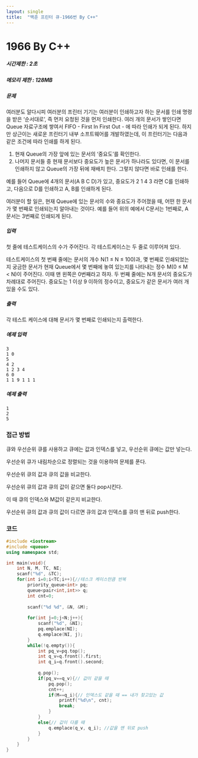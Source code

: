 ```yaml
---
layout: single
title:  "백준 프린터 큐-1966번 By C++"
---
```

# 1966 By C++

##### 시간제한 : 2초   
##### 메모리 제한 : 128MB

##### 문제

여러분도 알다시피 여러분의 프린터 기기는 여러분이 인쇄하고자 하는 문서를 인쇄 명령을 받은 ‘순서대로’, 즉 먼저 요청된 것을 먼저 인쇄한다. 여러 개의 문서가 쌓인다면 Queue 자료구조에 쌓여서 FIFO - First In First Out - 에 따라 인쇄가 되게 된다. 하지만 상근이는 새로운 프린터기 내부 소프트웨어를 개발하였는데, 이 프린터기는 다음과 같은 조건에 따라 인쇄를 하게 된다.

1. 현재 Queue의 가장 앞에 있는 문서의 ‘중요도’를 확인한다.
2. 나머지 문서들 중 현재 문서보다 중요도가 높은 문서가 하나라도 있다면, 이 문서를 인쇄하지 않고 Queue의 가장 뒤에 재배치 한다. 그렇지 않다면 바로 인쇄를 한다.

예를 들어 Queue에 4개의 문서(A B C D)가 있고, 중요도가 2 1 4 3 라면 C를 인쇄하고, 다음으로 D를 인쇄하고 A, B를 인쇄하게 된다.

여러분이 할 일은, 현재 Queue에 있는 문서의 수와 중요도가 주어졌을 때, 어떤 한 문서가 몇 번째로 인쇄되는지 알아내는 것이다. 예를 들어 위의 예에서 C문서는 1번째로, A문서는 3번째로 인쇄되게 된다.

##### 입력

첫 줄에 테스트케이스의 수가 주어진다. 각 테스트케이스는 두 줄로 이루어져 있다.

테스트케이스의 첫 번째 줄에는 문서의 개수 N(1 ≤ N ≤ 100)과, 몇 번째로 인쇄되었는지 궁금한 문서가 현재 Queue에서 몇 번째에 놓여 있는지를 나타내는 정수 M(0 ≤ M < N)이 주어진다. 이때 맨 왼쪽은 0번째라고 하자. 두 번째 줄에는 N개 문서의 중요도가 차례대로 주어진다. 중요도는 1 이상 9 이하의 정수이고, 중요도가 같은 문서가 여러 개 있을 수도 있다.

##### 출력

각 테스트 케이스에 대해 문서가 몇 번째로 인쇄되는지 출력한다.

##### 예제 입력

```
3
1 0
5
4 2
1 2 3 4
6 0
1 1 9 1 1 1
```

##### 예제 출력

```
1
2
5
```



### 접근 방법

큐와 우선순위 큐를 사용하고 큐에는 값과 인덱스를 넣고, 우선순위 큐에는 값만 넣는다.

우선순위 큐가 내림차순으로 정렬되는 것을 이용하여 문제를 푼다.

우선순위 큐의 값과 큐의 값을 비교한다. 

우선순위 큐의 값과 큐의 값이 같으면 둘다 pop시킨다.

이 때 큐의 인덱스와 M값이 같은지 비교한다.

우선순위 큐의 값과 큐의 값이 다르면 큐의 값과 인덱스를 큐의 맨 뒤로 push한다.



### 코드

```c++
#include <iostream>
#include <queue>
using namespace std;

int main(void){
    int N, M, TC, NI;
    scanf("%d", &TC);
    for(int i=0;i<TC;i++){//테스크 케이스만큼 반복
        priority_queue<int> pq;
        queue<pair<int,int>> q;
        int cnt=0;
        
        scanf("%d %d", &N, &M);
        
        for(int j=0;j<N;j++){
            scanf("%d", &NI);
            pq.emplace(NI);
            q.emplace(NI, j);
        }
        while(!q.empty()){
            int pq_v=pq.top();
            int q_v=q.front().first;
            int q_i=q.front().second;
            
            q.pop();
            if(pq_v==q_v){// 값이 같을 때
                pq.pop();
                cnt++;
                if(M==q_i){// 인덱스도 같을 때 == 내가 찾고있는 값
                    printf("%d\n", cnt);
                    break;
                }
            }
            else{// 값이 다를 때
                q.emplace(q_v, q_i); //값을 맨 뒤로 push
            }
        }
    }
}
```
